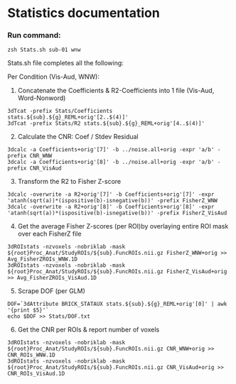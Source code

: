 # Statistics documentation

### Run command:
```
zsh Stats.sh sub-01 wnw
```

Stats.sh file completes all the following:

Per Condition (Vis-Aud, WNW):

1) Concatenate the Coefficients & R2-Coefficients into 1 file (Vis-Aud, Word-Nonword)
```
3dTcat -prefix Stats/Coefficients stats.${sub}.${g}_REML+orig'[2..$(4)]'
3dTcat -prefix Stats/R2 stats.${sub}.${g}_REML+orig'[4..$(4)]'
```

2) Calculate the CNR: Coef / Stdev Residual
```
3dcalc -a Coefficients+orig'[7]' -b ../noise.all+orig -expr 'a/b' -prefix CNR_WNW
3dcalc -a Coefficients+orig'[8]' -b ../noise.all+orig -expr 'a/b' -prefix CNR_VisAud
```

3) Transform the R2 to Fisher Z-score
```
3dcalc -overwrite -a R2+orig'[7]' -b Coefficients+orig'[7]' -expr 'atanh(sqrt(a))*(ispositive(b)-isnegative(b))' -prefix FisherZ_WNW
3dcalc -overwrite -a R2+orig'[8]' -b Coefficients+orig'[8]' -expr 'atanh(sqrt(a))*(ispositive(b)-isnegative(b))' -prefix FisherZ_VisAud
```

4) Get the average Fisher Z-scores (per ROI)by overlaying entire ROI mask over each FisherZ file
```
3dROIstats -nzvoxels -nobriklab -mask ${root}Proc_Anat/StudyROIs/${sub}.FuncROIs.nii.gz FisherZ_WNW+orig >> Avg_FisherZROIs_WNW.1D
3dROIstats -nzvoxels -nobriklab -mask ${root}Proc_Anat/StudyROIs/${sub}.FuncROIs.nii.gz FisherZ_VisAud+orig >> Avg_FisherZROIs_VisAud.1D
```

5) Scrape DOF (per GLM)
```
DOF=`3dAttribute BRICK_STATAUX stats.${sub}.${g}_REML+orig'[0]' | awk '{print $5}'`
echo $DOF >> Stats/DOF.txt
```

6) Get the CNR per ROIs & report number of voxels
```
3dROIstats -nzvoxels -nobriklab -mask ${root}Proc_Anat/StudyROIs/${sub}.FuncROIs.nii.gz CNR_WNW+orig >> CNR_ROIs_WNW.1D
3dROIstats -nzvoxels -nobriklab -mask ${root}Proc_Anat/StudyROIs/${sub}.FuncROIs.nii.gz CNR_VisAud+orig >> CNR_ROIs_VisAud.1D
```
